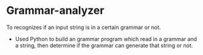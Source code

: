 # Grammar-analyzer
To recognizes if an input string is in a certain grammar or not.

- Used Python to build an grammar program which read in a grammar and a string, then determine if the grammar can generate that string or not.
